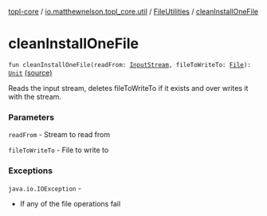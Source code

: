 [topl-core](../../index.md) / [io.matthewnelson.topl_core.util](../index.md) / [FileUtilities](index.md) / [cleanInstallOneFile](./clean-install-one-file.md)

# cleanInstallOneFile

`fun cleanInstallOneFile(readFrom: `[`InputStream`](https://docs.oracle.com/javase/6/docs/api/java/io/InputStream.html)`, fileToWriteTo: `[`File`](https://docs.oracle.com/javase/6/docs/api/java/io/File.html)`): `[`Unit`](https://kotlinlang.org/api/latest/jvm/stdlib/kotlin/-unit/index.html) [(source)](https://github.com/05nelsonm/TorOnionProxyLibrary-Android/blob/master/topl-core/src/main/java/io/matthewnelson/topl_core/util/FileUtilities.kt#L188)

Reads the input stream, deletes fileToWriteTo if it exists and over writes it with the stream.

### Parameters

`readFrom` - Stream to read from

`fileToWriteTo` - File to write to

### Exceptions

`java.io.IOException` -
* If any of the file operations fail
